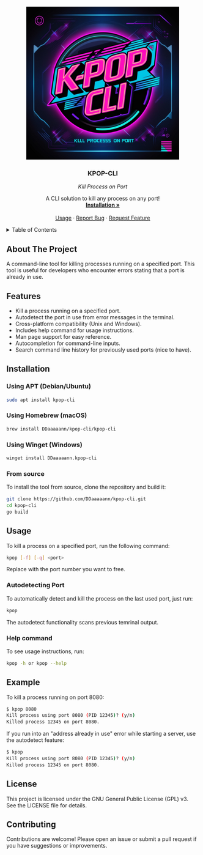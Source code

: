 <!-- PROJECT LOGO -->
<br />
<div align="center">
  <a href="https://github.com/DDaaaaann/kpop-cli">
    <img src="assets/logo.jpg" alt="Logo" width="400" height="400">
  </a>

<h3 align="center">KPOP-CLI</h3>
  <em>Kill Process on Port</em>
  <p align="center">
    A CLI solution to kill any process on any port!
    <br />
    <a href="https://github.com/othneildrew/Best-README-Template"><strong>Installation »</strong></a>
    <br />
    <br />
    <a href="#usage">Usage</a>
    ·
    <a href="https://github.com/DDaaaaann/kpop-cli/issues/new?labels=bug&template=bug-report---.md">Report Bug</a>
    ·
    <a href="https://github.com/DDaaaaann/kpop-cli/issues/new?labels=enhancement&template=feature-request---.md">Request Feature</a>
  </p>
</div>

<!-- TABLE OF CONTENTS -->
<details>
  <summary>Table of Contents</summary>
  <ol>
    <li><a href="#about-the-project">About The Project</a></li>
    <li><a href="#features">Features</a></li>
    <li><a href="#installation">Installation</a></li>
    <li><a href="#usage">Usage</a></li>
    <li><a href="#example">Example</a></li>
    <li><a href="#license">License</a></li>
    <li><a href="#contributing">Contributing</a></li>
  </ol>
</details>

## About The Project
A command-line tool for killing processes running on a specified port. This tool is useful for
developers who encounter errors stating that a port is already in use.

## Features

- Kill a process running on a specified port.
- Autodetect the port in use from error messages in the terminal.
- Cross-platform compatibility (Unix and Windows).
- Includes help command for usage instructions.
- Man page support for easy reference.
- Autocompletion for command-line inputs.
- Search command line history for previously used ports (nice to have).

## Installation

### Using APT (Debian/Ubuntu)

```bash
sudo apt install kpop-cli
```

### Using Homebrew (macOS)

```bash
brew install DDaaaaann/kpop-cli/kpop-cli
```

### Using Winget (Windows)

```bash
winget install DDaaaaann.kpop-cli
```

### From source

To install the tool from source, clone the repository and build it:

```bash
git clone https://github.com/DDaaaaann/kpop-cli.git
cd kpop-cli
go build
```

## Usage

To kill a process on a specified port, run the following command:

```bash
kpop [-f] [-q] <port>
```

Replace <port> with the port number you want to free.

### Autodetecting Port

To automatically detect and kill the process on the last used port, just run:

```bash
kpop
```

The autodetect functionality scans previous temrinal output.

### Help command

To see usage instructions, run:

```bash
kpop -h or kpop --help

```

## Example

To kill a process running on port 8080:

```bash
$ kpop 8080
Kill process using port 8080 (PID 12345)? (y/n)
Killed process 12345 on port 8080.
```

If you run into an "address already in use" error while starting a server, use the autodetect
feature:

```bash
$ kpop
Kill process using port 8080 (PID 12345)? (y/n)
Killed process 12345 on port 8080.
```

## License

This project is licensed under the GNU General Public License (GPL) v3. See the LICENSE file for
details.

## Contributing

Contributions are welcome! Please open an issue or submit a pull request if you have suggestions or
improvements.